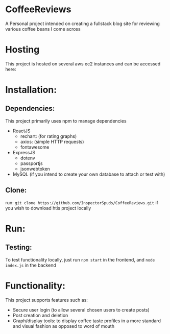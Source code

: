 # CoffeeReviews
A Personal project intended on creating a fullstack blog site for reviewing various coffee beans I come across

# Hosting
This project is hosted on several aws ec2 instances and can be accessed here:

# Installation:
## Dependencies: 
This project primarily uses npm to manage dependencies
- ReactJS
  - rechart: (for rating graphs)
  - axios: (simple HTTP requests)
  - fontawesome
- ExpressJS
  - dotenv
  - passportjs
  - jsonwebtoken
- MySQL (if you intend to create your own database to attach or test with)

## Clone: 
run: `git clone https://github.com/InspectorSpuds/CoffeeReviews.git` if you wish to download htis project locally

# Run: 
## Testing: 
  To test functionality locally, just run `npm start` in the frontend, and `node index.js` in the backend

# Functionality:
  This project supports features such as:
  - Secure user login (to allow several chosen users to create posts)
  - Post creation and deletion
  - Graph/display tools: to display coffee taste profiles in a more standard and visual fashion as opposed to 
    word of mouth
